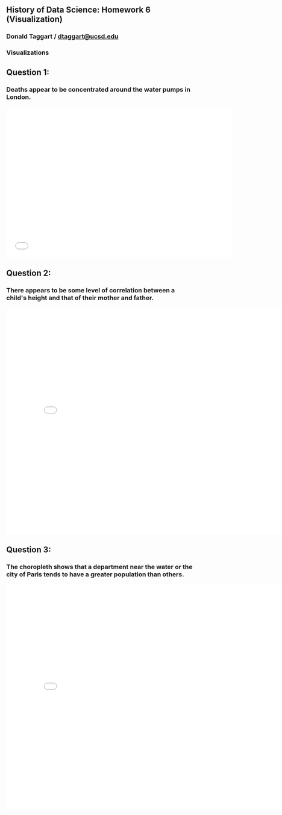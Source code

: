 ## History of Data Science: Homework 6 (Visualization)
### Donald Taggart / dtaggart@ucsd.edu

### Visualizations

## Question 1:
### Deaths appear to be concentrated around the water pumps in London.
<iframe src='../snow_map.html' width=600 height=400 frameBorder=0></iframe>

## Question 2:
### There appears to be some level of correlation between a child's height and that of their mother and father.
<iframe src='../galton_fig.html' width=800 height=600 frameBorder=0></iframe>

## Question 3:
### The choropleth shows that a department near the water or the city of Paris tends to have a greater population than others.
<iframe src='../france_fig.html' width=800 height=600 frameBorder=0></iframe>
